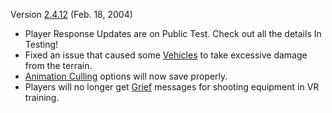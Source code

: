 Version [2.4.12](2.4.12.md) (Feb. 18, 2004)

- Player Response Updates are on Public Test. Check out all the details In
  Testing!
- Fixed an issue that caused some [Vehicles](../vehicles/index.md) to take
  excessive damage from the terrain.
- [Animation Culling](../terminology/Animation_Culling.md) options will now save
  properly.
- Players will no longer get [Grief](../terminology/Grief_points.md) messages
  for shooting equipment in VR training.
